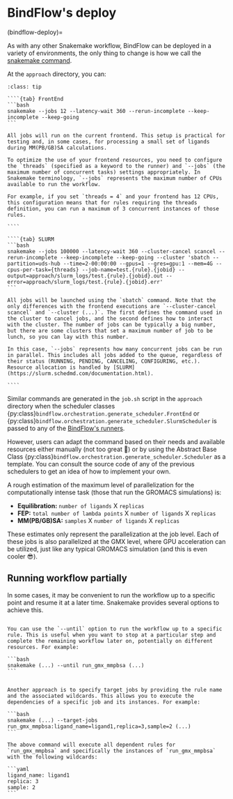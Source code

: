 # BindFlow's deploy

(bindflow-deploy)=

As with any other Snakemake workflow, BindFlow can be deployed in a variety of environments, the only thing to change is how we call the [snakemake command](https://snakemake.readthedocs.io/en/stable/executing/cli.html).

At the `approach` directory, you can:

`````{admonition} Execution options
:class: tip

````{tab} FrontEnd
```bash
snakemake --jobs 12 --latency-wait 360 --rerun-incomplete --keep-incomplete --keep-going
```

All jobs will run on the current frontend. This setup is practical for testing and, in some cases, for processing a small set of ligands during MM(PB/GB)SA calculations.

To optimize the use of your frontend resources, you need to configure the `threads` (specified as a keyword to the runner) and `--jobs` (the maximum number of concurrent tasks) settings appropriately. In Snakemake terminology, `--jobs` represents the maximum number of CPUs available to run the workflow.

For example, if you set `threads = 4` and your frontend has 12 CPUs, this configuration means that for rules requiring the threads definition, you can run a maximum of 3 concurrent instances of those rules.

````

````{tab} SLURM
```bash
snakemake --jobs 100000 --latency-wait 360 --cluster-cancel scancel --rerun-incomplete --keep-incomplete --keep-going --cluster 'sbatch --partition=uds-hub --time=2-00:00:00 --gpus=1 --gres=gpu:1 --mem=4G --cpus-per-task={threads} --job-name=test.{rule}.{jobid} --output=approach/slurm_logs/test.{rule}.{jobid}.out --error=approach/slurm_logs/test.{rule}.{jobid}.err'
```

All jobs will be launched using the `sbatch` command. Note that the only differences with the frontend executions are `--cluster-cancel scancel` and `--cluster (...)`. The first defines the command used in the cluster to cancel jobs, and the second defines how to interact with the cluster. The number of jobs can be typically a big number, but there are some clusters that set a maximum number of job to be lunch, so you can lay with this number.

In this case, `--jobs` represents how many concurrent jobs can be run in parallel. This includes all jobs added to the queue, regardless of their status (RUNNING, PENDING, CANCELING, CONFIGURING, etc.). Resource allocation is handled by [SLURM](https://slurm.schedmd.com/documentation.html).

````
`````

Similar commands are generated in the `job.sh` script in the `approach` directory when the scheduler classes {py:class}`bindflow.orchestration.generate_scheduler.FrontEnd` or {py:class}`bindflow.orchestration.generate_scheduler.SlurmScheduler` is passed to any of the [BindFlow's runners](#bindflow-runners).

However, users can adapt the command based on their needs and available resources either manually (not too great 🤨) or by using the Abstract Base Class {py:class}`bindflow.orchestration.generate_scheduler.Scheduler` as a template. You can consult the source code of any of the previous schedulers to get an idea of how to implement your own.

A rough estimation of the maximum level of parallelization for the computationally intense task (those that run the GROMACS simulations) is:

* **Equilibration:** `number of ligands` X `replicas`
* **FEP:** `total number of lambda points` X `number of ligands` X `replicas`
* **MM(PB/GB)SA:** `samples` X `number of ligands` X `replicas`

These estimates only represent the parallelization at the job level. Each of these jobs is also parallelized at the GMX level, where GPU acceleration can be utilized, just like any typical GROMACS simulation (and this is even cooler 😎).

## Running workflow partially

In some cases, it may be convenient to run the workflow up to a specific point and resume it at a later time. Snakemake provides several options to achieve this.

````{tab} until

You can use the `--until` option to run the workflow up to a specific rule. This is useful when you want to stop at a particular step and complete the remaining workflow later on, potentially on different resources. For example:

```bash
snakemake (...) --until run_gmx_mmpbsa (...)
```
````

````{tab} target-jobs

Another approach is to specify target jobs by providing the rule name and the associated wildcards. This allows you to execute the dependencies of a specific job and its instances. For example:

```bash
snakemake (...) --target-jobs run_gmx_mmpbsa:ligand_name=ligand1,replica=3,sample=2 (...)
```

The above command will execute all dependent rules for `run_gmx_mmpbsa` and specifically the instances of `run_gmx_mmpbsa` with the following wildcards:

```yaml
ligand_name: ligand1
replica: 3
sample: 2
```
````
